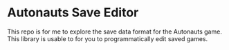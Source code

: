 # Autonauts Save Editor
This repo is for me to explore the save data format for the Autonauts game. This library is usable to for you to programmatically edit saved games.
